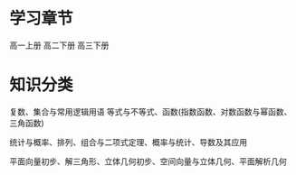 # 学习章节
高一上册
高二下册
高三下册

# 知识分类
复数、集合与常用逻辑用语
等式与不等式、函数(指数函数、对数函数与幂函数、三角函数)

统计与概率、排列、组合与二项式定理、概率与统计、导数及其应用

平面向量初步、解三角形、立体几何初步、空间向量与立体几何、平面解析几何